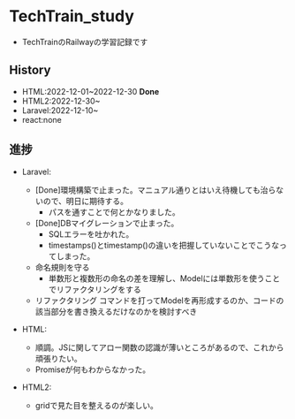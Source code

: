 # TechTrain_study
- TechTrainのRailwayの学習記録です

## History
- HTML:2022-12-01~2022-12-30 **Done**
- HTML2:2022-12-30~
- Laravel:2022-12-10~
- react:none

## 進捗
- Laravel:
    - [Done]環境構築で止まった。マニュアル通りとはいえ待機しても治らないので、明日に期待する。
        - パスを通すことで何とかなりました。
    - [Done]DBマイグレーションで止まった。
        - SQLエラーを吐かれた。
        - timestamps()とtimestamp()の違いを把握していないことでこうなってしまった。
    - 命名規則を守る
        - 単数形と複数形の命名の差を理解し、Modelには単数形を使うことでリファクタリングをする   
    - リファクタリング
        コマンドを打ってModelを再形成するのか、コードの該当部分を書き換えるだけなのかを検討すべき
- HTML:
    - 順調。JSに関してアロー関数の認識が薄いところがあるので、これから頑張りたい。
    - Promiseが何もわからなかった。
    
- HTML2:
    - gridで見た目を整えるのが楽しい。